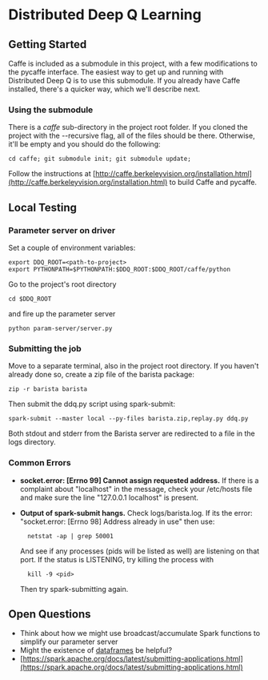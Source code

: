 # Distributed Deep Q Learning

## Getting Started
Caffe is included as a submodule in this project, with a few modifications to the pycaffe interface. The easiest way to get up and running with Distributed Deep Q is to use this submodule. If you already have Caffe installed, there's a quicker way, which we'll describe next.

### Using the submodule
There is a *caffe* sub-directory in the project root folder. If you cloned the project with the --recursive flag, all of the files should be there. Otherwise, it'll be empty and you should do the following:

    cd caffe; git submodule init; git submodule update;

Follow the instructions at [http://caffe.berkeleyvision.org/installation.html](http://caffe.berkeleyvision.org/installation.html) to build Caffe and pycaffe.

## Local Testing

### Parameter server on driver
Set a couple of environment variables:
    
    export DDQ_ROOT=<path-to-project>
    export PYTHONPATH=$PYTHONPATH:$DDQ_ROOT:$DDQ_ROOT/caffe/python

Go to the project's root directory

    cd $DDQ_ROOT

and fire up the parameter server

    python param-server/server.py

### Submitting the job
Move to a separate terminal, also in the project root directory. If you haven't already done so, create a zip file of the barista package:

    zip -r barista barista

Then submit the ddq.py script using spark-submit:

    spark-submit --master local --py-files barista.zip,replay.py ddq.py

Both stdout and stderr from the Barista server are redirected to a file in the logs directory.

### Common Errors
- **socket.error: [Errno 99] Cannot assign requested address.** If there is a complaint about "localhost" in the message, check your /etc/hosts file and make sure the line "127.0.0.1 localhost" is present.
- **Output of spark-submit hangs.** Check logs/barista.log. If its the error: "socket.error: [Errno 98] Address already in use" then use:

        netstat -ap | grep 50001

    And see if any processes (pids will be listed as well) are listening on that port. If the status is LISTENING, try killing the process with

        kill -9 <pid>

    Then try spark-submitting again.

## Open Questions
- Think about how we might use broadcast/accumulate Spark functions to simplify our parameter server
- Might the existence of [dataframes](https://databricks.com/blog/2015/02/17/introducing-dataframes-in-spark-for-large-scale-data-science.html) be helpful?
- [https://spark.apache.org/docs/latest/submitting-applications.html](https://spark.apache.org/docs/latest/submitting-applications.html)  
